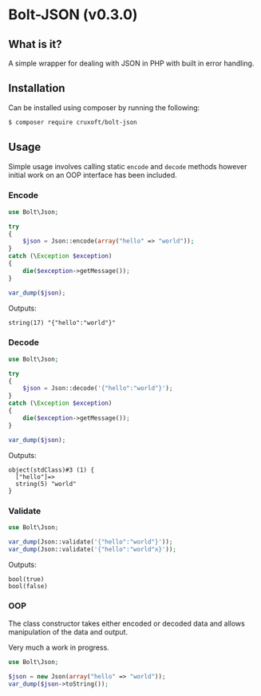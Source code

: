 # Bolt-JSON (v0.3.0)

## What is it?

A simple wrapper for dealing with JSON in PHP with built in error handling.

## Installation

Can be installed using composer by running the following:

```sh
$ composer require cruxoft/bolt-json
```

## Usage

Simple usage involves calling static `encode` and `decode` methods however initial work on an OOP interface has been included.

### Encode

```php
use Bolt\Json;

try
{
    $json = Json::encode(array("hello" => "world"));
}
catch (\Exception $exception)
{
    die($exception->getMessage());
}

var_dump($json);
```

Outputs: 

```
string(17) "{"hello":"world"}"
```

### Decode

```php
use Bolt\Json;

try
{
    $json = Json::decode('{"hello":"world"}');
}
catch (\Exception $exception)
{
    die($exception->getMessage());
}

var_dump($json);
```

Outputs:

```
object(stdClass)#3 (1) {
  ["hello"]=>
  string(5) "world"
}
```

### Validate

```php
use Bolt\Json;

var_dump(Json::validate('{"hello":"world"}'));
var_dump(Json::validate('{"hello":"world"x}'));
```

Outputs:

```
bool(true)
bool(false)
```

### OOP

The class constructor takes either encoded or decoded data and allows manipulation of the data and output.

Very much a work in progress.

```php
use Bolt\Json;

$json = new Json(array("hello" => "world"));
var_dump($json->toString());
```
